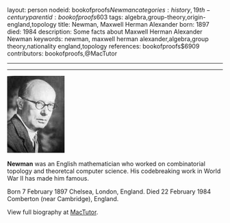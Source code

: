 layout: person
nodeid: bookofproofs$Newman
categories: history,19th-century
parentid: bookofproofs$603
tags: algebra,group-theory,origin-england,topology
title: Newman, Maxwell Herman Alexander
born: 1897
died: 1984
description: Some facts about Maxwell Herman Alexander Newman
keywords: newman, maxwell herman alexander,algebra,group theory,nationality england,topology
references: bookofproofs$6909
contributors: bookofproofs,@MacTutor

---


---

![Newman.jpg](https://github.com/bookofproofs/bookofproofs.github.io/blob/main/_sources/_assets/images/portraits/Newman.jpg?raw=true)

**Newman** was an English mathematician who worked on combinatorial topology and theoretcal computer science. His codebreaking work in World War II has made him famous.

Born 7 February 1897 Chelsea, London, England. Died 22 February 1984 Comberton (near Cambridge), England.


View full biography at [MacTutor](https://mathshistory.st-andrews.ac.uk/Biographies/Newman/).